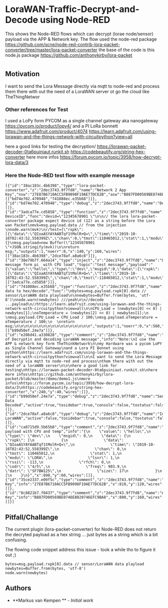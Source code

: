 # LoraWAN-Traffic-Decrypt-and-Decode using Node-RED
This shows the Node-RED flows which can decrypt (lorae node/sensor) payload via the APP &amp; Network key.
The flow used the node-red package 
https://github.com/scne/node-red-contrib-lora-packet-converter/tree/master/lora-packet-converter
the base of the code is this node.js package 
https://github.com/anthonykirby/lora-packet
#
## Motivation
I want to send the Lora Message directly via mqtt to node-red and process
them there with out the need of a LoraWAN server ot go the cloud like TheThingNetwor

### Other references for Test 
I used a LoPy form PYCOM as a single channel gateway aka nanogateway
https://pycom.io/product/lopy4/
and a PI LoRa bonnett
https://www.adafruit.com/product/4074
https://learn.adafruit.com/using-lorawan-and-the-things-network-with-circuitpython?view=all

here a good links for testing the decryption/
https://lorawan-packet-decoder-0ta6puiniaut.runkit.sh
https://codebeautify.org/string-hex-converter
here more infos
https://forum.pycom.io/topic/3958/how-decrypt-lora-data/3


### Here the Node-RED test flow with example message

```
[{"id":"38ac183c.4b6398","type":"lora-packet-converter","z":"2dec3743.9f7fd8","name":"Network 2 App Key","nsw":"27E87B6710ACC5FB9098F19AE77DC62B","asw":"B887FD00569BE0746E8020746EFC9BA8","x":170,"y":240,"wires":[["bd74e702.470948","741088ec.e35b68"]]},{"id":"bd74e702.470948","type":"debug","z":"2dec3743.9f7fd8","name":"Decrypted","active":false,"tosidebar":true,"console":false,"tostatus":false,"complete":"true","targetType":"full","x":230,"y":300,"wires":[]},{"id":"3adca77e.cd5858","type":"function","z":"2dec3743.9f7fd8","name":"Add DeviceID","func":"devid=\"12345678901 \"\n\n// the lora lora-packet-converter package expect device id (12) as a string before the Lora wan Packet\nmvk=msg.payload.data // from the injection \nnode.warn(mvk)\n//test={\"rxpk\":[{\"data\":\"QIoaASYAYAABTqf1tMolR+Q=\",\"time\":\"2019-10-16T02:43:52.558399Z\",\"chan\":0,\"tmst\":110465012,\"stat\":1,\"modu\":\"LORA\",\"lsnr\":1,\"rssi\":-113,\"rfch\":0,\"codr\":\"4/5\",\"freq\":903.9,\"datr\":\"SF7BW125\",\"size\":17}]}\n//msg={}\nmsg.payload=new Buffer(\"12345678901 \"+JSON.stringify(mvk))\n\nreturn msg;","outputs":1,"noerr":0,"x":140,"y":160,"wires":[["38ac183c.4b6398","2dce78af.a8a6c8"]]},{"id":"38e79b7f.664a14","type":"inject","z":"2dec3743.9f7fd8","name":"LoraWAN message form pi  with CPU load","topic":"test message","payload":"{\"value\":\"hello\",\"type\":\"dev\",\"msgid\":0,\"data\":{\"rxpk\":[{\"data\":\"QIoaASYAYAABTqf1tMolR+Q=\",\"time\":\"2019-10-16T02:43:52.558399Z\",\"chan\":0,\"tmst\":110465012,\"stat\":1,\"modu\":\"LORA\",\"lsnr\":1,\"rssi\":-113,\"rfch\":0,\"codr\":\"4/5\",\"freq\":903.9,\"datr\":\"SF7BW125\",\"size\":17}]}}","payloadType":"json","repeat":"","crontab":"","once":false,"onceDelay":0.1,"x":220,"y":100,"wires":[["3adca77e.cd5858"]]},{"id":"741088ec.e35b68","type":"function","z":"2dec3743.9f7fd8","name":"Sensor data to hex/decode","func":"\nbytes=msg.payload.rxpk[0].data // sensor/LoraWAN data playload\n\nnewbytes=Buffer.from(bytes, 'utf-8')\nnode.warn(newbytes) ///yeah\n\n//decode ...payload\n//https://learn.adafruit.com/using-lorawan-and-the-things-network-with-circuitpython?view=all\n\nCPU_Load = (newbytes[0] << 8) | newbytes[1];\noTemperature = (newbytes[2] << 8) | newbytes[1];\n   \nmsg.payload.CPU_Load = CPU_Load / 100;\nmsg.payload.oTemperature = oTemperature / 100;\n  \nreturn msg;\n\n\n\n\n\n\n\n\n\n\n\n\n\n\n\n\n","outputs":1,"noerr":0,"x":560,"y":240,"wires":[["b99d50ef.24e7a"]]},{"id":"e286d41.a330828","type":"comment","z":"2dec3743.9f7fd8","name":"Example of Decryptin and decoding LoraWAN message","info":"Note:\nI use the APP & network key form TheThinkNetwork\n\nmy Hardware was a pycom LoPY as Single Channel Gateway\nand a Lora PI Bonnet using python\nhttps://learn.adafruit.com/using-lorawan-and-the-things-network-with-circuitpython?view=all\n\nI want to send the Lora Message directly via mqtt to node-red and process\nthem there with out the need of a loraWAN server\n\n\nhere a good link for testing\nhttps://lorawan-packet-decoder-0ta6puiniaut.runkit.sh\nhere more infos\nhttps://github.com/anthonykirby/lora-packet/blob/master/demo/demo1.js\nmore infos\nhttps://forum.pycom.io/topic/3958/how-decrypt-lora-data/3\nhttps://codebeautify.org/string-hex-converter","x":240,"y":40,"wires":[]},{"id":"b99d50ef.24e7a","type":"debug","z":"2dec3743.9f7fd8","name":"Sensor Data Decoded","active":true,"tosidebar":true,"console":false,"tostatus":false,"complete":"true","targetType":"full","x":640,"y":300,"wires":[]},{"id":"2dce78af.a8a6c8","type":"debug","z":"2dec3743.9f7fd8","name":"InComing LoraWAN","active":false,"tosidebar":true,"console":false,"tostatus":false,"complete":"true","targetType":"full","x":400,"y":160,"wires":[]},{"id":"ca8715d9.5b65b8","type":"comment","z":"2dec3743.9f7fd8","name":"Example payload with CPU and temp","info":"{\n    \"value\": \"hello\",\n    \"type\": \"dev\",\n    \"msgid\": 0,\n    \"data\": {\n        \"rxpk\": [\n            {\n                \"data\": \"QIoaASYAYAABTqf1tMolR+Q=\",\n                \"time\": \"2019-10-16T02:43:52.558399Z\",\n                \"chan\": 0,\n                \"tmst\": 110465012,\n                \"stat\": 1,\n                \"modu\": \"LORA\",\n                \"lsnr\": 1,\n                \"rssi\": -113,\n                \"rfch\": 0,\n                \"codr\": \"4/5\",\n                \"freq\": 903.9,\n                \"datr\": \"SF7BW125\",\n                \"size\": 17\n            }\n        ]\n    }\n}","x":890,"y":60,"wires":[]},{"id":"35ce2337.e09f5c","type":"comment","z":"2dec3743.9f7fd8","name":"Network Key","info":"27E87B6710ACC5FB9098F19AE77DC62B","x":810,"y":120,"wires":[]},{"id":"8c8821b7.f0437","type":"comment","z":"2dec3743.9f7fd8","name":"App Key","info":"B887FD00569BE0746E8020746EFC9BA8","x":800,"y":160,"wires":[]}]
```
## Pitfall/Challange
The current plugin (lora-packet-converter) for Node-RED does not return the decryted payload as a hex string ... just bytes as a string which is a bit confusing. 

The flowing code snippet address this issue - took a while tho to figure it out ;)
```
bytes=msg.payload.rxpk[0].data // sensor/LoraWAN data playload
newbytes=Buffer.from(bytes, 'utf-8')
node.warn(newbytes) 
```
## Authors

* **Markus van Kempen ** - *Initial work* 

